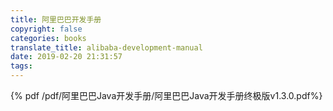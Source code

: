 ```yaml
---
title: 阿里巴巴开发手册
copyright: false
categories: books
translate_title: alibaba-development-manual
date: 2019-02-20 21:31:57
tags:
---
```



{% pdf /pdf/阿里巴巴Java开发手册/阿里巴巴Java开发手册终极版v1.3.0.pdf%}